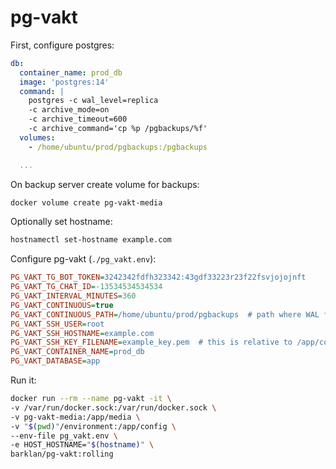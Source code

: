 # pg-vakt

First, configure postgres:

```yaml
db:
  container_name: prod_db
  image: 'postgres:14'
  command: |
    postgres -c wal_level=replica
    -c archive_mode=on
    -c archive_timeout=600
    -c archive_command='cp %p /pgbackups/%f'
  volumes:
    - /home/ubuntu/prod/pgbackups:/pgbackups

  ...
```

On backup server create volume for backups:

```bash
docker volume create pg-vakt-media
```

Optionally set hostname:

```bash
hostnamectl set-hostname example.com
```

Configure pg-vakt (`./pg_vakt.env`):

```ini
PG_VAKT_TG_BOT_TOKEN=3242342fdfh323342:43gdf33223r23f22fsvjojojnft
PG_VAKT_TG_CHAT_ID=-13534534534534
PG_VAKT_INTERVAL_MINUTES=360
PG_VAKT_CONTINUOUS=true
PG_VAKT_CONTINUOUS_PATH=/home/ubuntu/prod/pgbackups  # path where WAL files are copied to
PG_VAKT_SSH_USER=root
PG_VAKT_SSH_HOSTNAME=example.com
PG_VAKT_SSH_KEY_FILENAME=example_key.pem  # this is relative to /app/config in container
PG_VAKT_CONTAINER_NAME=prod_db
PG_VAKT_DATABASE=app
```

Run it:

```bash
docker run --rm --name pg-vakt -it \
-v /var/run/docker.sock:/var/run/docker.sock \
-v pg-vakt-media:/app/media \
-v "$(pwd)"/environment:/app/config \
--env-file pg_vakt.env \
-e HOST_HOSTNAME="$(hostname)" \
barklan/pg-vakt:rolling
```
